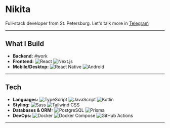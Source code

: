 # Nikita

Full‑stack developer from St. Petersburg.
Let's talk more in [Telegram](https://t.me/tr3ble)

---

## What I Build

- **Backend:** #work
- **Frontend:** ![React](https://img.shields.io/badge/-React-61DAFB?style=flat&logo=react&logoColor=black) ![Next.js](https://img.shields.io/badge/-Next.js-000000?style=flat&logo=next.js&logoColor=white)
- **Mobile/Desktop:** ![React Native](https://img.shields.io/badge/-React%20Native-61DAFB?style=flat&logo=react&logoColor=black) ![Android](https://img.shields.io/badge/-Android-3DDC84?style=flat&logo=android&logoColor=white)

---

## Tech

- **Languages:** ![TypeScript](https://img.shields.io/badge/-TypeScript-3178C6?style=flat&logo=typescript&logoColor=white) ![JavaScript](https://img.shields.io/badge/-JavaScript-F7DF1E?style=flat&logo=javascript&logoColor=black) ![Kotlin](https://img.shields.io/badge/-Kotlin-7F52FF?style=flat&logo=kotlin&logoColor=white)
- **Styling:** ![Sass](https://img.shields.io/badge/-Sass-CC6699?style=flat&logo=sass&logoColor=white) ![Tailwind CSS](https://img.shields.io/badge/-Tailwind%20CSS-38B2AC?style=flat&logo=tailwind-css&logoColor=white)
- **Databases & ORM:** ![PostgreSQL](https://img.shields.io/badge/-PostgreSQL-4169E1?style=flat&logo=postgresql&logoColor=white) ![Prisma](https://img.shields.io/badge/-Prisma-2D3748?style=flat&logo=prisma&logoColor=white)
- **DevOps:** ![Docker](https://img.shields.io/badge/-Docker-2496ED?style=flat&logo=docker&logoColor=white) ![Docker Compose](https://img.shields.io/badge/-Docker%20Compose-003F8C?style=flat&logo=docker&logoColor=white) ![GitHub Actions](https://img.shields.io/badge/-GitHub%20Actions-2088FF?style=flat&logo=githubactions&logoColor=white)
---
